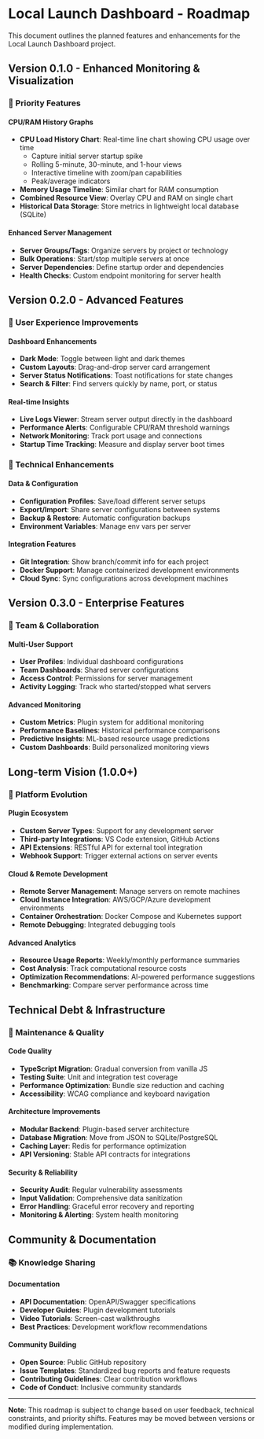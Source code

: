 # Local Launch Dashboard - Roadmap

This document outlines the planned features and enhancements for the Local Launch Dashboard project.

## Version 0.1.0 - Enhanced Monitoring & Visualization

### 🎯 Priority Features

#### CPU/RAM History Graphs
- **CPU Load History Chart**: Real-time line chart showing CPU usage over time
  - Capture initial server startup spike
  - Rolling 5-minute, 30-minute, and 1-hour views
  - Interactive timeline with zoom/pan capabilities
  - Peak/average indicators
- **Memory Usage Timeline**: Similar chart for RAM consumption
- **Combined Resource View**: Overlay CPU and RAM on single chart
- **Historical Data Storage**: Store metrics in lightweight local database (SQLite)

#### Enhanced Server Management
- **Server Groups/Tags**: Organize servers by project or technology
- **Bulk Operations**: Start/stop multiple servers at once
- **Server Dependencies**: Define startup order and dependencies
- **Health Checks**: Custom endpoint monitoring for server health

## Version 0.2.0 - Advanced Features

### 🚀 User Experience Improvements

#### Dashboard Enhancements
- **Dark Mode**: Toggle between light and dark themes
- **Custom Layouts**: Drag-and-drop server card arrangement
- **Server Status Notifications**: Toast notifications for state changes
- **Search & Filter**: Find servers quickly by name, port, or status

#### Real-time Insights
- **Live Logs Viewer**: Stream server output directly in the dashboard
- **Performance Alerts**: Configurable CPU/RAM threshold warnings
- **Network Monitoring**: Track port usage and connections
- **Startup Time Tracking**: Measure and display server boot times

### 🔧 Technical Enhancements

#### Data & Configuration
- **Configuration Profiles**: Save/load different server setups
- **Export/Import**: Share server configurations between systems
- **Backup & Restore**: Automatic configuration backups
- **Environment Variables**: Manage env vars per server

#### Integration Features
- **Git Integration**: Show branch/commit info for each project
- **Docker Support**: Manage containerized development environments
- **Cloud Sync**: Sync configurations across development machines

## Version 0.3.0 - Enterprise Features

### 🏢 Team & Collaboration

#### Multi-User Support
- **User Profiles**: Individual dashboard configurations
- **Team Dashboards**: Shared server configurations
- **Access Control**: Permissions for server management
- **Activity Logging**: Track who started/stopped what servers

#### Advanced Monitoring
- **Custom Metrics**: Plugin system for additional monitoring
- **Performance Baselines**: Historical performance comparisons
- **Predictive Insights**: ML-based resource usage predictions
- **Custom Dashboards**: Build personalized monitoring views

## Long-term Vision (1.0.0+)

### 🌟 Platform Evolution

#### Plugin Ecosystem
- **Custom Server Types**: Support for any development server
- **Third-party Integrations**: VS Code extension, GitHub Actions
- **API Extensions**: RESTful API for external tool integration
- **Webhook Support**: Trigger external actions on server events

#### Cloud & Remote Development
- **Remote Server Management**: Manage servers on remote machines
- **Cloud Instance Integration**: AWS/GCP/Azure development environments
- **Container Orchestration**: Docker Compose and Kubernetes support
- **Remote Debugging**: Integrated debugging tools

#### Advanced Analytics
- **Resource Usage Reports**: Weekly/monthly performance summaries
- **Cost Analysis**: Track computational resource costs
- **Optimization Recommendations**: AI-powered performance suggestions
- **Benchmarking**: Compare server performance across time

## Technical Debt & Infrastructure

### 🔨 Maintenance & Quality

#### Code Quality
- **TypeScript Migration**: Gradual conversion from vanilla JS
- **Testing Suite**: Unit and integration test coverage
- **Performance Optimization**: Bundle size reduction and caching
- **Accessibility**: WCAG compliance and keyboard navigation

#### Architecture Improvements
- **Modular Backend**: Plugin-based server architecture
- **Database Migration**: Move from JSON to SQLite/PostgreSQL
- **Caching Layer**: Redis for performance optimization
- **API Versioning**: Stable API contracts for integrations

#### Security & Reliability
- **Security Audit**: Regular vulnerability assessments
- **Input Validation**: Comprehensive data sanitization
- **Error Handling**: Graceful error recovery and reporting
- **Monitoring & Alerting**: System health monitoring

## Community & Documentation

### 📚 Knowledge Sharing

#### Documentation
- **API Documentation**: OpenAPI/Swagger specifications
- **Developer Guides**: Plugin development tutorials
- **Video Tutorials**: Screen-cast walkthroughs
- **Best Practices**: Development workflow recommendations

#### Community Building
- **Open Source**: Public GitHub repository
- **Issue Templates**: Standardized bug reports and feature requests
- **Contributing Guidelines**: Clear contribution workflows
- **Code of Conduct**: Inclusive community standards

---

**Note**: This roadmap is subject to change based on user feedback, technical constraints, and priority shifts. Features may be moved between versions or modified during implementation.
